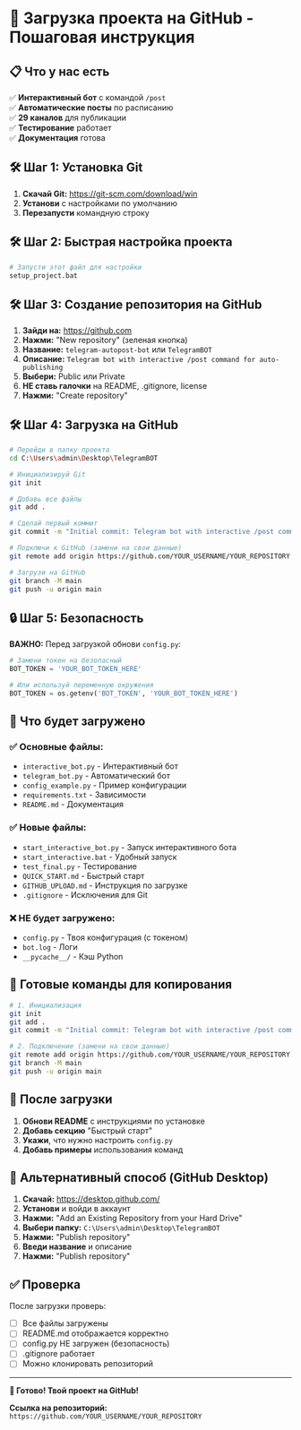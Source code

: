 # 🚀 Загрузка проекта на GitHub - Пошаговая инструкция

## 📋 Что у нас есть

✅ **Интерактивный бот** с командой `/post`  
✅ **Автоматические посты** по расписанию  
✅ **29 каналов** для публикации  
✅ **Тестирование** работает  
✅ **Документация** готова  

## 🛠️ Шаг 1: Установка Git

1. **Скачай Git:** https://git-scm.com/download/win
2. **Установи** с настройками по умолчанию
3. **Перезапусти** командную строку

## 🛠️ Шаг 2: Быстрая настройка проекта

```bash
# Запусти этот файл для настройки
setup_project.bat
```

## 🛠️ Шаг 3: Создание репозитория на GitHub

1. **Зайди на:** https://github.com
2. **Нажми:** "New repository" (зеленая кнопка)
3. **Название:** `telegram-autopost-bot` или `TelegramBOT`
4. **Описание:** `Telegram bot with interactive /post command for auto-publishing`
5. **Выбери:** Public или Private
6. **НЕ ставь галочки** на README, .gitignore, license
7. **Нажми:** "Create repository"

## 🛠️ Шаг 4: Загрузка на GitHub

```bash
# Перейди в папку проекта
cd C:\Users\admin\Desktop\TelegramBOT

# Инициализируй Git
git init

# Добавь все файлы
git add .

# Сделай первый коммит
git commit -m "Initial commit: Telegram bot with interactive /post command"

# Подключи к GitHub (замени на свои данные)
git remote add origin https://github.com/YOUR_USERNAME/YOUR_REPOSITORY.git

# Загрузи на GitHub
git branch -M main
git push -u origin main
```

## 🔒 Шаг 5: Безопасность

**ВАЖНО:** Перед загрузкой обнови `config.py`:

```python
# Замени токен на безопасный
BOT_TOKEN = 'YOUR_BOT_TOKEN_HERE'

# Или используй переменную окружения
BOT_TOKEN = os.getenv('BOT_TOKEN', 'YOUR_BOT_TOKEN_HERE')
```

## 📁 Что будет загружено

### ✅ Основные файлы:
- `interactive_bot.py` - Интерактивный бот
- `telegram_bot.py` - Автоматический бот  
- `config_example.py` - Пример конфигурации
- `requirements.txt` - Зависимости
- `README.md` - Документация

### ✅ Новые файлы:
- `start_interactive_bot.py` - Запуск интерактивного бота
- `start_interactive.bat` - Удобный запуск
- `test_final.py` - Тестирование
- `QUICK_START.md` - Быстрый старт
- `GITHUB_UPLOAD.md` - Инструкция по загрузке
- `.gitignore` - Исключения для Git

### ❌ НЕ будет загружено:
- `config.py` - Твоя конфигурация (с токеном)
- `bot.log` - Логи
- `__pycache__/` - Кэш Python

## 🎯 Готовые команды для копирования

```bash
# 1. Инициализация
git init
git add .
git commit -m "Initial commit: Telegram bot with interactive /post command"

# 2. Подключение (замени на свои данные)
git remote add origin https://github.com/YOUR_USERNAME/YOUR_REPOSITORY.git
git branch -M main
git push -u origin main
```

## 📖 После загрузки

1. **Обнови README** с инструкциями по установке
2. **Добавь секцию** "Быстрый старт"
3. **Укажи**, что нужно настроить `config.py`
4. **Добавь примеры** использования команд

## 🚀 Альтернативный способ (GitHub Desktop)

1. **Скачай:** https://desktop.github.com/
2. **Установи** и войди в аккаунт
3. **Нажми:** "Add an Existing Repository from your Hard Drive"
4. **Выбери папку:** `C:\Users\admin\Desktop\TelegramBOT`
5. **Нажми:** "Publish repository"
6. **Введи название** и описание
7. **Нажми:** "Publish repository"

## ✅ Проверка

После загрузки проверь:
- [ ] Все файлы загружены
- [ ] README.md отображается корректно
- [ ] config.py НЕ загружен (безопасность)
- [ ] .gitignore работает
- [ ] Можно клонировать репозиторий

---

**🎉 Готово! Твой проект на GitHub!**

**Ссылка на репозиторий:** `https://github.com/YOUR_USERNAME/YOUR_REPOSITORY`

